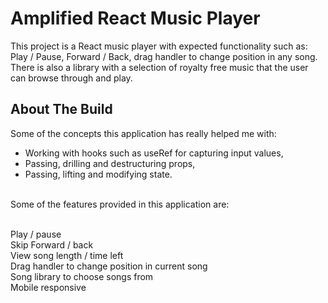 # Amplified React Music Player

This project is a React music player with expected functionality such as: Play / Pause, Forward / Back, drag handler to change position in any song. There is also a library with a selection of royalty free music that the user can browse through and play.

## About The Build

Some of the concepts this application has really helped me with: <br /> 
- Working with hooks such as useRef for capturing input values, <br />
- Passing, drilling and destructuring props, <br /> 
- Passing, lifting and modifying state. <br /> 

<br />
Some of the features provided in this application are:
<br /><br />

Play / pause <br />
Skip Forward / back <br />
View song length / time left <br />
Drag handler to change position in current song <br />
Song library to choose songs from <br />
Mobile responsive


